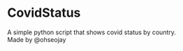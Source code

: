 # CovidStatus
A simple python script that shows covid status by country. <br />
Made by @ohseojay


